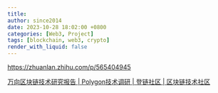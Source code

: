```yaml
---
title: 
author: since2014
date: 2023-10-28 18:02:00 +0800
categories: [Web3, Project]
tags: [blockchain, web3, crypto]
render_with_liquid: false
---
```

https://zhuanlan.zhihu.com/p/565404945

[万向区块链技术研究报告 | Polygon技术调研 | 登链社区 | 区块链技术社区](https://learnblockchain.cn/article/4425)
